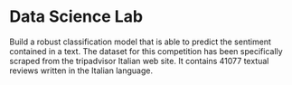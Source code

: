 # Data Science Lab

Build a robust classification model that is able to predict the sentiment contained in a text.
The dataset for this competition has been specifically scraped from the tripadvisor Italian web site. It contains 41077 textual reviews written in the Italian language.

